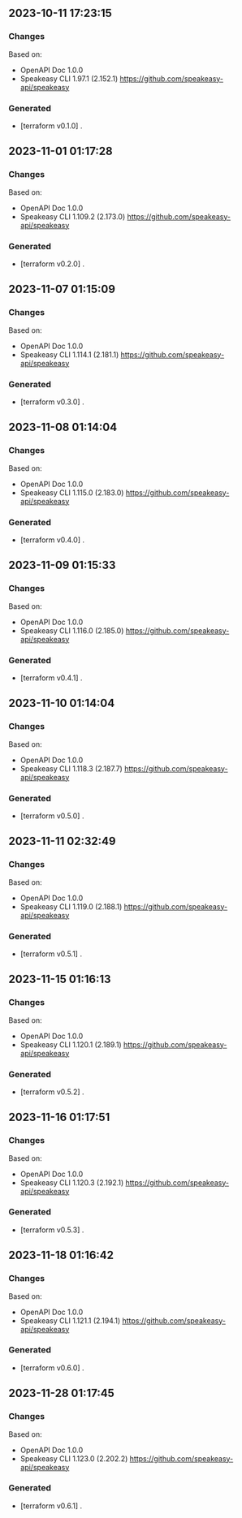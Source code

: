 

## 2023-10-11 17:23:15
### Changes
Based on:
- OpenAPI Doc 1.0.0 
- Speakeasy CLI 1.97.1 (2.152.1) https://github.com/speakeasy-api/speakeasy
### Generated
- [terraform v0.1.0] .

## 2023-11-01 01:17:28
### Changes
Based on:
- OpenAPI Doc 1.0.0 
- Speakeasy CLI 1.109.2 (2.173.0) https://github.com/speakeasy-api/speakeasy
### Generated
- [terraform v0.2.0] .

## 2023-11-07 01:15:09
### Changes
Based on:
- OpenAPI Doc 1.0.0 
- Speakeasy CLI 1.114.1 (2.181.1) https://github.com/speakeasy-api/speakeasy
### Generated
- [terraform v0.3.0] .

## 2023-11-08 01:14:04
### Changes
Based on:
- OpenAPI Doc 1.0.0 
- Speakeasy CLI 1.115.0 (2.183.0) https://github.com/speakeasy-api/speakeasy
### Generated
- [terraform v0.4.0] .

## 2023-11-09 01:15:33
### Changes
Based on:
- OpenAPI Doc 1.0.0 
- Speakeasy CLI 1.116.0 (2.185.0) https://github.com/speakeasy-api/speakeasy
### Generated
- [terraform v0.4.1] .

## 2023-11-10 01:14:04
### Changes
Based on:
- OpenAPI Doc 1.0.0 
- Speakeasy CLI 1.118.3 (2.187.7) https://github.com/speakeasy-api/speakeasy
### Generated
- [terraform v0.5.0] .

## 2023-11-11 02:32:49
### Changes
Based on:
- OpenAPI Doc 1.0.0 
- Speakeasy CLI 1.119.0 (2.188.1) https://github.com/speakeasy-api/speakeasy
### Generated
- [terraform v0.5.1] .

## 2023-11-15 01:16:13
### Changes
Based on:
- OpenAPI Doc 1.0.0 
- Speakeasy CLI 1.120.1 (2.189.1) https://github.com/speakeasy-api/speakeasy
### Generated
- [terraform v0.5.2] .

## 2023-11-16 01:17:51
### Changes
Based on:
- OpenAPI Doc 1.0.0 
- Speakeasy CLI 1.120.3 (2.192.1) https://github.com/speakeasy-api/speakeasy
### Generated
- [terraform v0.5.3] .

## 2023-11-18 01:16:42
### Changes
Based on:
- OpenAPI Doc 1.0.0 
- Speakeasy CLI 1.121.1 (2.194.1) https://github.com/speakeasy-api/speakeasy
### Generated
- [terraform v0.6.0] .

## 2023-11-28 01:17:45
### Changes
Based on:
- OpenAPI Doc 1.0.0 
- Speakeasy CLI 1.123.0 (2.202.2) https://github.com/speakeasy-api/speakeasy
### Generated
- [terraform v0.6.1] .